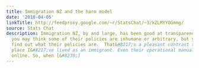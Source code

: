 ```yaml
---
title: Immigration NZ and the harm model
date: '2018-04-05'
linkTitle: http://feedproxy.google.com/~r/StatsChat/~3/kZLMYYOGmmg/
source: Stats Chat
description: Immigration NZ, by and large, has been good at transparency in the past&#8211;
  you may think some of their policies are inhumane or arbitrary, but you can easily
  find out what their policies are.  That&#8217;s a pleasant contrast to the other
  place I&#8217;ve lived as an immigrant. Even their operational manual is available
  online. So, when [&#8230;]
---
```

